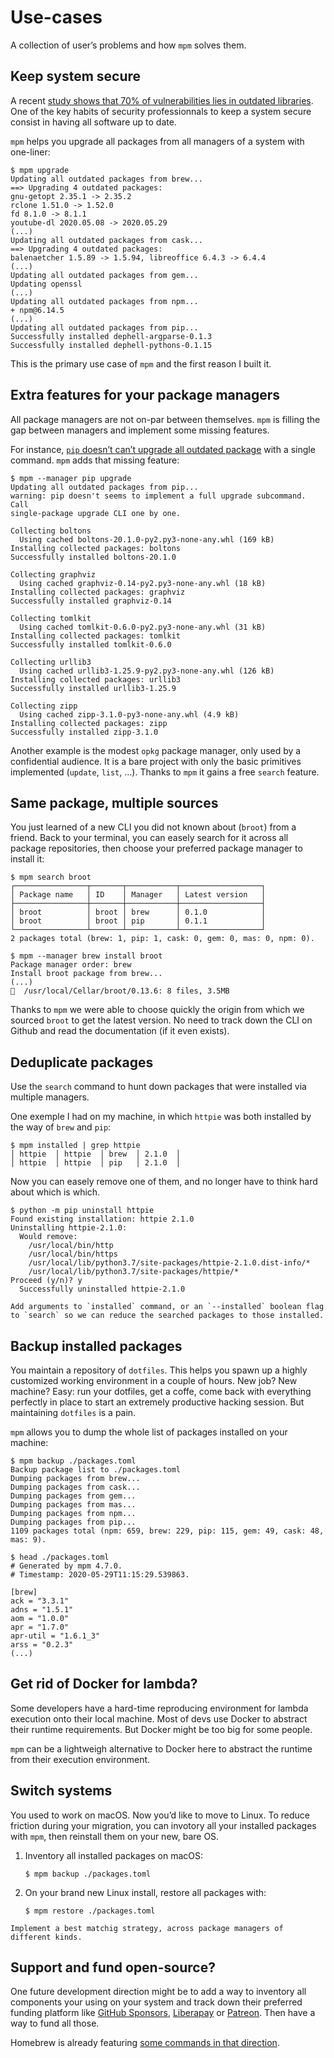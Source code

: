 # Use-cases

A collection of user’s problems and how `mpm` solves them.

## Keep system secure

A recent [study shows that 70% of vulnerabilities lies in outdated
libraries](https://developers.slashdot.org/story/20/05/23/2330244/open-source-security-report-finds-library-induced-flaws-in-70-of-applications).
One of the key habits of security professionnals to keep a system secure
consist in having all software up to date.

`mpm` helps you upgrade all packages from all managers of a system with
one-liner:

``` shell-session
$ mpm upgrade
Updating all outdated packages from brew...
==> Upgrading 4 outdated packages:
gnu-getopt 2.35.1 -> 2.35.2
rclone 1.51.0 -> 1.52.0
fd 8.1.0 -> 8.1.1
youtube-dl 2020.05.08 -> 2020.05.29
(...)
Updating all outdated packages from cask...
==> Upgrading 4 outdated packages:
balenaetcher 1.5.89 -> 1.5.94, libreoffice 6.4.3 -> 6.4.4
(...)
Updating all outdated packages from gem...
Updating openssl
(...)
Updating all outdated packages from npm...
+ npm@6.14.5
(...)
Updating all outdated packages from pip...
Successfully installed dephell-argparse-0.1.3
Successfully installed dephell-pythons-0.1.15
```

This is the primary use case of `mpm` and the first reason I built it.

## Extra features for your package managers

All package managers are not on-par between themselves. `mpm` is filling the
gap between managers and implement some missing features.

For instance, [`pip` doesn’t can’t upgrade all outdated
package](https://github.com/pypa/pip/issues/4551) with a single command. `mpm`
adds that missing feature:

``` shell-session
$ mpm --manager pip upgrade
Updating all outdated packages from pip...
warning: pip doesn't seems to implement a full upgrade subcommand. Call
single-package upgrade CLI one by one.

Collecting boltons
  Using cached boltons-20.1.0-py2.py3-none-any.whl (169 kB)
Installing collected packages: boltons
Successfully installed boltons-20.1.0

Collecting graphviz
  Using cached graphviz-0.14-py2.py3-none-any.whl (18 kB)
Installing collected packages: graphviz
Successfully installed graphviz-0.14

Collecting tomlkit
  Using cached tomlkit-0.6.0-py2.py3-none-any.whl (31 kB)
Installing collected packages: tomlkit
Successfully installed tomlkit-0.6.0

Collecting urllib3
  Using cached urllib3-1.25.9-py2.py3-none-any.whl (126 kB)
Installing collected packages: urllib3
Successfully installed urllib3-1.25.9

Collecting zipp
  Using cached zipp-3.1.0-py3-none-any.whl (4.9 kB)
Installing collected packages: zipp
Successfully installed zipp-3.1.0
```

Another example is the modest `opkg` package manager, only used by a
confidential audience. It is a bare project with only the basic primitives
implemented (`update`, `list`, …). Thanks to `mpm` it gains a free `search`
feature.

## Same package, multiple sources

You just learned of a new CLI you did not known about (`broot`) from a friend.
Back to your terminal, you can easely search for it across all package
repositories, then choose your preferred package manager to install it:

``` shell-session
$ mpm search broot
┌────────────────┬───────┬───────────┬──────────────────┐
│ Package name   │ ID    │ Manager   │ Latest version   │
├────────────────┼───────┼───────────┼──────────────────┤
│ broot          │ broot │ brew      │ 0.1.0            │
│ broot          │ broot │ pip       │ 0.1.1            │
└────────────────┴───────┴───────────┴──────────────────┘
2 packages total (brew: 1, pip: 1, cask: 0, gem: 0, mas: 0, npm: 0).
```

``` shell-session
$ mpm --manager brew install broot
Package manager order: brew
Install broot package from brew...
(...)
🍺  /usr/local/Cellar/broot/0.13.6: 8 files, 3.5MB
```

Thanks to `mpm` we were able to choose quickly the origin from which we sourced
`broot` to get the latest version. No need to track down the CLI on Github and
read the documentation (if it even exists).

## Deduplicate packages

Use the `search` command to hunt down packages that were installed via multiple
managers.

One exemple I had on my machine, in which `httpie` was both installed by the
way of `brew` and `pip`:

``` shell-session
$ mpm installed | grep httpie
│ httpie  │ httpie  │ brew  │ 2.1.0  │
│ httpie  │ httpie  │ pip   │ 2.1.0  │
```

Now you can easely remove one of them, and no longer have to think hard about
which is which.

``` shell-session
$ python -m pip uninstall httpie
Found existing installation: httpie 2.1.0
Uninstalling httpie-2.1.0:
  Would remove:
    /usr/local/bin/http
    /usr/local/bin/https
    /usr/local/lib/python3.7/site-packages/httpie-2.1.0.dist-info/*
    /usr/local/lib/python3.7/site-packages/httpie/*
Proceed (y/n)? y
  Successfully uninstalled httpie-2.1.0
```

``` {todo}
Add arguments to `installed` command, or an `--installed` boolean flag to `search` so we can reduce the searched packages to those installed.
```

## Backup installed packages

You maintain a repository of `dotfiles`. This helps you spawn up a highly
customized working environment in a couple of hours. New job? New machine?
Easy: run your dotfiles, get a coffe, come back with everything perfectly in
place to start an extremely productive hacking session. But maintaining
`dotfiles` is a pain.

`mpm` allows you to dump the whole list of packages installed on your machine:

``` shell-session
$ mpm backup ./packages.toml
Backup package list to ./packages.toml
Dumping packages from brew...
Dumping packages from cask...
Dumping packages from gem...
Dumping packages from mas...
Dumping packages from npm...
Dumping packages from pip...
1109 packages total (npm: 659, brew: 229, pip: 115, gem: 49, cask: 48, mas: 9).
```

``` shell-session
$ head ./packages.toml
# Generated by mpm 4.7.0.
# Timestamp: 2020-05-29T11:15:29.539863.

[brew]
ack = "3.3.1"
adns = "1.5.1"
aom = "1.0.0"
apr = "1.7.0"
apr-util = "1.6.1_3"
arss = "0.2.3"
(...)
```

## Get rid of Docker for lambda?

Some developers have a hard-time reproducing environment for lambda execution
onto their local machine. Most of devs use Docker to abstract their runtime
requirements. But Docker might be too big for some people.

`mpm` can be a lightweigh alternative to Docker here to abstract the runtime
from their execution environment.

## Switch systems

You used to work on macOS. Now you’d like to move to Linux. To reduce friction
during your migration, you can invotory all your installed packages with `mpm`,
then reinstall them on your new, bare OS.

1.  Inventory all installed packages on macOS:

    ``` shell-session
    $ mpm backup ./packages.toml
    ```

2.  On your brand new Linux install, restore all packages with:

    ``` shell-session
    $ mpm restore ./packages.toml
    ```

``` {todo}
Implement a best matchig strategy, across package managers of different kinds.
```

## Support and fund open-source?

One future development direction might be to add a way to inventory all
components your using on your system and track down their preferred funding
platform like [GitHub Sponsors](https://github.com/sponsors),
[Liberapay](https://liberapay.com) or [Patreon](https://patreon.com). Then have
a way to fund all those.

Homebrew is already featuring [some commands in that
direction](https://github.com/Homebrew/brew/pull/7900).
